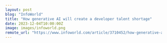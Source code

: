 ```yaml
---
layout: post
blog: "InfoWorld"
title: "How generative AI will create a developer talent shortage"
date: 2023-12-04T10:00:00Z
image: images/infoworld.png
remote_url: "https://www.infoworld.com/article/3710452/how-generative-ai-will-create-a-developer-talent-shortage.html#tk.rss_applicationdevelopment"
---
```


